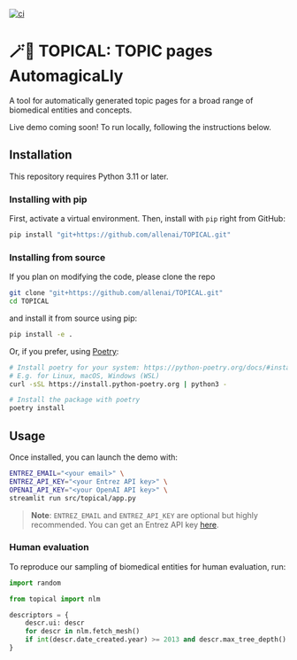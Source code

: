 [![ci](https://github.com/allenai/TOPICAL/actions/workflows/ci.yml/badge.svg)](https://github.com/allenai/TOPICAL/actions/workflows/ci.yml)

# 🪄📄 TOPICAL: TOPIC pages AutomagicaLly

A tool for automatically generated topic pages for a broad range of biomedical entities and concepts.

Live demo coming soon! To run locally, following the instructions below.

## Installation

This repository requires Python 3.11 or later.

### Installing with pip

First, activate a virtual environment. Then, install with `pip` right from GitHub:

```bash
pip install "git+https://github.com/allenai/TOPICAL.git"
```

### Installing from source

If you plan on modifying the code, please clone the repo

```bash
git clone "git+https://github.com/allenai/TOPICAL.git"
cd TOPICAL
```

and install it from source using pip:

```bash
pip install -e .
```

Or, if you prefer, using [Poetry](https://python-poetry.org/):

```bash
# Install poetry for your system: https://python-poetry.org/docs/#installation
# E.g. for Linux, macOS, Windows (WSL)
curl -sSL https://install.python-poetry.org | python3 -

# Install the package with poetry
poetry install
```

## Usage

Once installed, you can launch the demo with:

```bash
ENTREZ_EMAIL="<your email>" \
ENTREZ_API_KEY="<your Entrez API key>" \
OPENAI_API_KEY="<your OpenAI API key>" \
streamlit run src/topical/app.py
```

> __Note__: `ENTREZ_EMAIL` and `ENTREZ_API_KEY` are optional but highly recommended. You can get an Entrez API key [here](https://ncbiinsights.ncbi.nlm.nih.gov/new-api-keys-for-the-e-utilities/).

### Human evaluation

To reproduce our sampling of biomedical entities for human evaluation, run:

```python
import random

from topical import nlm

descriptors = {
    descr.ui: descr
    for descr in nlm.fetch_mesh()
    if int(descr.date_created.year) >= 2013 and descr.max_tree_depth() >= 7
}
```
